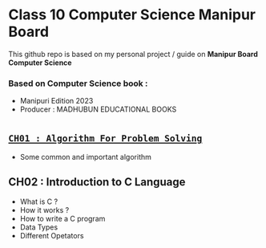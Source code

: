 # Class 10 Computer Science Manipur Board 

This github repo is based on my personal project / guide 
on **Manipur Board Computer Science**

### Based on Computer Science book : 
- Manipuri Edition 2023 
- Producer : MADHUBUN EDUCATIONAL BOOKS
  
#

## [`CH01 : Algorithm For Problem Solving`](https://github.com/tanxzen/Class10CS/tree/main/CH01)
- Some common and important algorithm

## CH02 : Introduction to C Language 
- What is C ?
- How it works ?
- How to write a C program
- Data Types
- Different Opetators
